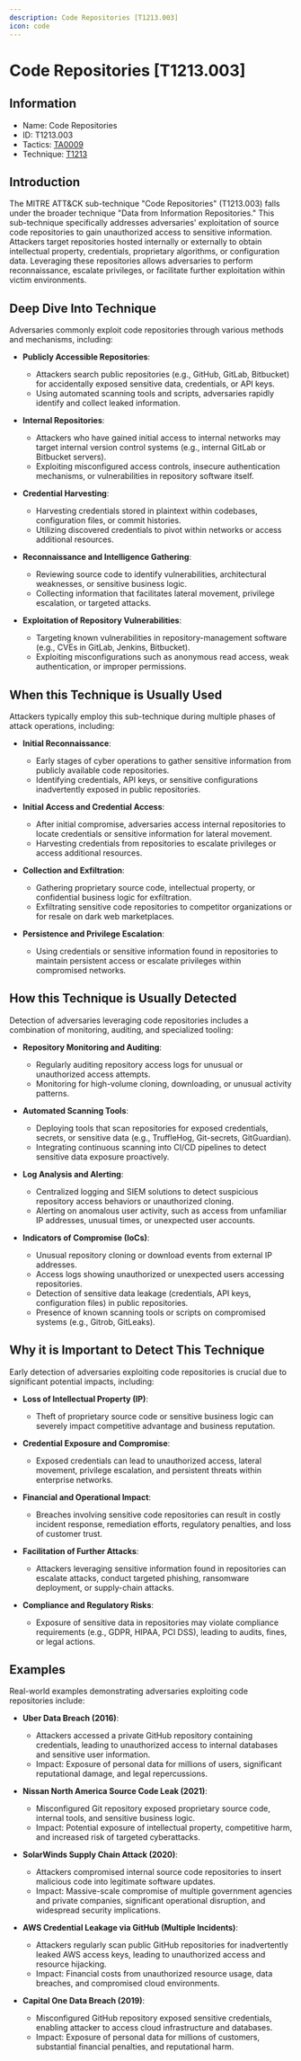```yaml
---
description: Code Repositories [T1213.003]
icon: code
---
```


# Code Repositories [T1213.003]

## Information

- Name: Code Repositories
- ID: T1213.003
- Tactics: [TA0009](../TA0009/TA0009.md)
- Technique: [T1213](./T1213.md)

## Introduction

The MITRE ATT&CK sub-technique "Code Repositories" (T1213.003) falls under the broader technique "Data from Information Repositories." This sub-technique specifically addresses adversaries' exploitation of source code repositories to gain unauthorized access to sensitive information. Attackers target repositories hosted internally or externally to obtain intellectual property, credentials, proprietary algorithms, or configuration data. Leveraging these repositories allows adversaries to perform reconnaissance, escalate privileges, or facilitate further exploitation within victim environments.

## Deep Dive Into Technique

Adversaries commonly exploit code repositories through various methods and mechanisms, including:

- **Publicly Accessible Repositories**:

  - Attackers search public repositories (e.g., GitHub, GitLab, Bitbucket) for accidentally exposed sensitive data, credentials, or API keys.
  - Using automated scanning tools and scripts, adversaries rapidly identify and collect leaked information.

- **Internal Repositories**:

  - Attackers who have gained initial access to internal networks may target internal version control systems (e.g., internal GitLab or Bitbucket servers).
  - Exploiting misconfigured access controls, insecure authentication mechanisms, or vulnerabilities in repository software itself.

- **Credential Harvesting**:

  - Harvesting credentials stored in plaintext within codebases, configuration files, or commit histories.
  - Utilizing discovered credentials to pivot within networks or access additional resources.

- **Reconnaissance and Intelligence Gathering**:

  - Reviewing source code to identify vulnerabilities, architectural weaknesses, or sensitive business logic.
  - Collecting information that facilitates lateral movement, privilege escalation, or targeted attacks.

- **Exploitation of Repository Vulnerabilities**:
  - Targeting known vulnerabilities in repository-management software (e.g., CVEs in GitLab, Jenkins, Bitbucket).
  - Exploiting misconfigurations such as anonymous read access, weak authentication, or improper permissions.

## When this Technique is Usually Used

Attackers typically employ this sub-technique during multiple phases of attack operations, including:

- **Initial Reconnaissance**:

  - Early stages of cyber operations to gather sensitive information from publicly available code repositories.
  - Identifying credentials, API keys, or sensitive configurations inadvertently exposed in public repositories.

- **Initial Access and Credential Access**:

  - After initial compromise, adversaries access internal repositories to locate credentials or sensitive information for lateral movement.
  - Harvesting credentials from repositories to escalate privileges or access additional resources.

- **Collection and Exfiltration**:

  - Gathering proprietary source code, intellectual property, or confidential business logic for exfiltration.
  - Exfiltrating sensitive code repositories to competitor organizations or for resale on dark web marketplaces.

- **Persistence and Privilege Escalation**:
  - Using credentials or sensitive information found in repositories to maintain persistent access or escalate privileges within compromised networks.

## How this Technique is Usually Detected

Detection of adversaries leveraging code repositories includes a combination of monitoring, auditing, and specialized tooling:

- **Repository Monitoring and Auditing**:

  - Regularly auditing repository access logs for unusual or unauthorized access attempts.
  - Monitoring for high-volume cloning, downloading, or unusual activity patterns.

- **Automated Scanning Tools**:

  - Deploying tools that scan repositories for exposed credentials, secrets, or sensitive data (e.g., TruffleHog, Git-secrets, GitGuardian).
  - Integrating continuous scanning into CI/CD pipelines to detect sensitive data exposure proactively.

- **Log Analysis and Alerting**:

  - Centralized logging and SIEM solutions to detect suspicious repository access behaviors or unauthorized cloning.
  - Alerting on anomalous user activity, such as access from unfamiliar IP addresses, unusual times, or unexpected user accounts.

- **Indicators of Compromise (IoCs)**:
  - Unusual repository cloning or download events from external IP addresses.
  - Access logs showing unauthorized or unexpected users accessing repositories.
  - Detection of sensitive data leakage (credentials, API keys, configuration files) in public repositories.
  - Presence of known scanning tools or scripts on compromised systems (e.g., Gitrob, GitLeaks).

## Why it is Important to Detect This Technique

Early detection of adversaries exploiting code repositories is crucial due to significant potential impacts, including:

- **Loss of Intellectual Property (IP)**:

  - Theft of proprietary source code or sensitive business logic can severely impact competitive advantage and business reputation.

- **Credential Exposure and Compromise**:

  - Exposed credentials can lead to unauthorized access, lateral movement, privilege escalation, and persistent threats within enterprise networks.

- **Financial and Operational Impact**:

  - Breaches involving sensitive code repositories can result in costly incident response, remediation efforts, regulatory penalties, and loss of customer trust.

- **Facilitation of Further Attacks**:

  - Attackers leveraging sensitive information found in repositories can escalate attacks, conduct targeted phishing, ransomware deployment, or supply-chain attacks.

- **Compliance and Regulatory Risks**:
  - Exposure of sensitive data in repositories may violate compliance requirements (e.g., GDPR, HIPAA, PCI DSS), leading to audits, fines, or legal actions.

## Examples

Real-world examples demonstrating adversaries exploiting code repositories include:

- **Uber Data Breach (2016)**:

  - Attackers accessed a private GitHub repository containing credentials, leading to unauthorized access to internal databases and sensitive user information.
  - Impact: Exposure of personal data for millions of users, significant reputational damage, and legal repercussions.

- **Nissan North America Source Code Leak (2021)**:

  - Misconfigured Git repository exposed proprietary source code, internal tools, and sensitive business logic.
  - Impact: Potential exposure of intellectual property, competitive harm, and increased risk of targeted cyberattacks.

- **SolarWinds Supply Chain Attack (2020)**:

  - Attackers compromised internal source code repositories to insert malicious code into legitimate software updates.
  - Impact: Massive-scale compromise of multiple government agencies and private companies, significant operational disruption, and widespread security implications.

- **AWS Credential Leakage via GitHub (Multiple Incidents)**:

  - Attackers regularly scan public GitHub repositories for inadvertently leaked AWS access keys, leading to unauthorized access and resource hijacking.
  - Impact: Financial costs from unauthorized resource usage, data breaches, and compromised cloud environments.

- **Capital One Data Breach (2019)**:
  - Misconfigured GitHub repository exposed sensitive credentials, enabling attacker to access cloud infrastructure and databases.
  - Impact: Exposure of personal data for millions of customers, substantial financial penalties, and reputational harm.
